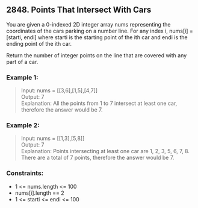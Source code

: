## 2848. Points That Intersect With Cars

You are given a 0-indexed 2D integer array nums representing the coordinates of the cars parking on a number line. For any index i, nums[i] = [starti, endi] where starti is the starting point of the ith car and endi is the ending point of the ith car.

Return the number of integer points on the line that are covered with any part of a car.

### Example 1:

> Input: nums = [[3,6],[1,5],[4,7]]</br>
> Output: 7</br>
> Explanation: All the points from 1 to 7 intersect at least one car, therefore the answer would be 7.

### Example 2:

> Input: nums = [[1,3],[5,8]]</br>
> Output: 7</br>
> Explanation: Points intersecting at least one car are 1, 2, 3, 5, 6, 7, 8. There are a total of 7 points, therefore the answer would be 7.

### Constraints:

- 1 <= nums.length <= 100
- nums[i].length == 2
- 1 <= starti <= endi <= 100
